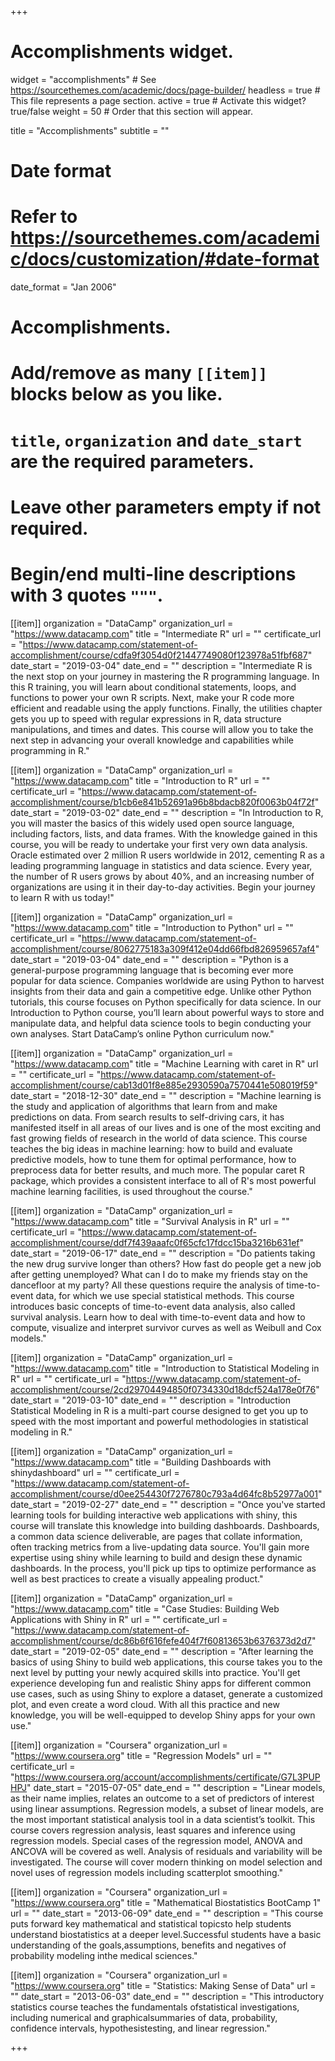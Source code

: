 +++
# Accomplishments widget.
widget = "accomplishments"  # See https://sourcethemes.com/academic/docs/page-builder/
headless = true  # This file represents a page section.
active = true  # Activate this widget? true/false
weight = 50  # Order that this section will appear.

title = "Accomplish&shy;ments"
subtitle = ""

# Date format
#   Refer to https://sourcethemes.com/academic/docs/customization/#date-format
date_format = "Jan 2006"

# Accomplishments.
#   Add/remove as many `[[item]]` blocks below as you like.
#   `title`, `organization` and `date_start` are the required parameters.
#   Leave other parameters empty if not required.
#   Begin/end multi-line descriptions with 3 quotes `"""`.

[[item]]
  organization = "DataCamp"
  organization_url = "https://www.datacamp.com"
  title = "Intermediate R"
  url = ""
  certificate_url = "https://www.datacamp.com/statement-of-accomplishment/course/cdfa9f3054d0f21447749080f123978a51fbf687"
  date_start = "2019-03-04"
  date_end = ""
  description = "Intermediate R is the next stop on your journey in mastering the R programming language. In this R training, you will learn about conditional statements, loops, and functions to power your own R scripts. Next, make your R code more efficient and readable using the apply functions. Finally, the utilities chapter gets you up to speed with regular expressions in R, data structure manipulations, and times and dates. This course will allow you to take the next step in advancing your overall knowledge and capabilities while programming in R."
  
[[item]]
  organization = "DataCamp"
  organization_url = "https://www.datacamp.com"
  title = "Introduction to R"
  url = ""
  certificate_url = "https://www.datacamp.com/statement-of-accomplishment/course/b1cb6e841b52691a96b8bdacb820f0063b04f72f"
  date_start = "2019-03-02"
  date_end = ""
  description = "In Introduction to R, you will master the basics of this widely used open source language, including factors, lists, and data frames. With the knowledge gained in this course, you will be ready to undertake your first very own data analysis. Oracle estimated over 2 million R users worldwide in 2012, cementing R as a leading programming language in statistics and data science. Every year, the number of R users grows by about 40%, and an increasing number of organizations are using it in their day-to-day activities. Begin your journey to learn R with us today!"
  
[[item]]
  organization = "DataCamp"
  organization_url = "https://www.datacamp.com"
  title = "Introduction to Python"
  url = ""
  certificate_url = "https://www.datacamp.com/statement-of-accomplishment/course/8062775183a309f412e04dd66fbd826959657af4"
  date_start = "2019-03-04"
  date_end = ""
  description = "Python is a general-purpose programming language that is becoming ever more popular for data science. Companies worldwide are using Python to harvest insights from their data and gain a competitive edge. Unlike other Python tutorials, this course focuses on Python specifically for data science. In our Introduction to Python course, you’ll learn about powerful ways to store and manipulate data, and helpful data science tools to begin conducting your own analyses. Start DataCamp’s online Python curriculum now."

[[item]]
  organization = "DataCamp"
  organization_url = "https://www.datacamp.com"
  title = "Machine Learning with caret in R"
  url = ""
  certificate_url = "https://www.datacamp.com/statement-of-accomplishment/course/cab13d01f8e885e2930590a7570441e508019f59"
  date_start = "2018-12-30"
  date_end = ""
  description = "Machine learning is the study and application of algorithms that learn from and make predictions on data. From search results to self-driving cars, it has manifested itself in all areas of our lives and is one of the most exciting and fast growing fields of research in the world of data science. This course teaches the big ideas in machine learning: how to build and evaluate predictive models, how to tune them for optimal performance, how to preprocess data for better results, and much more. The popular caret R package, which provides a consistent interface to all of R's most powerful machine learning facilities, is used throughout the course."

[[item]]
  organization = "DataCamp"
  organization_url = "https://www.datacamp.com"
  title = "Survival Analysis in R"
  url = ""
  certificate_url = "https://www.datacamp.com/statement-of-accomplishment/course/ddf7f439aaafc0f65cfc17fdcc15ba3216b631ef"
  date_start = "2019-06-17"
  date_end = ""
  description = "Do patients taking the new drug survive longer than others? How fast do people get a new job after getting unemployed? What can I do to make my friends stay on the dancefloor at my party? All these questions require the analysis of time-to-event data, for which we use special statistical methods. This course introduces basic concepts of time-to-event data analysis, also called survival analysis. Learn how to deal with time-to-event data and how to compute, visualize and interpret survivor curves as well as Weibull and Cox models."

[[item]]
  organization = "DataCamp"
  organization_url = "https://www.datacamp.com"
  title = "Introduction to Statistical Modeling in R"
  url = ""
  certificate_url = "https://www.datacamp.com/statement-of-accomplishment/course/2cd29704494850f0734330d18dcf524a178e0f76"
  date_start = "2019-03-10"
  date_end = ""
  description = "Introduction Statistical Modeling in R is a multi-part course designed to get you up to speed with the most important and powerful methodologies in statistical modeling in R."
  
[[item]]
  organization = "DataCamp"
  organization_url = "https://www.datacamp.com"
  title = "Building Dashboards with shinydashboard"
  url = ""
  certificate_url = "https://www.datacamp.com/statement-of-accomplishment/course/d0ee254430f7276780c793a4d64fc8b52977a001"
  date_start = "2019-02-27"
  date_end = ""
  description = "Once you've started learning tools for building interactive web applications with shiny, this course will translate this knowledge into building dashboards. Dashboards, a common data science deliverable, are pages that collate information, often tracking metrics from a live-updating data source. You'll gain more expertise using shiny while learning to build and design these dynamic dashboards. In the process, you'll pick up tips to optimize performance as well as best practices to create a visually appealing product."

[[item]]
  organization = "DataCamp"
  organization_url = "https://www.datacamp.com"
  title = "Case Studies: Building Web Applications with Shiny in R"
  url = ""
  certificate_url = "https://www.datacamp.com/statement-of-accomplishment/course/dc86b6f616fefe404f7f60813653b6376373d2d7"
  date_start = "2019-02-05"
  date_end = ""
  description = "After learning the basics of using Shiny to build web applications, this course takes you to the next level by putting your newly acquired skills into practice. You'll get experience developing fun and realistic Shiny apps for different common use cases, such as using Shiny to explore a dataset, generate a customized plot, and even create a word cloud. With all this practice and new knowledge, you will be well-equipped to develop Shiny apps for your own use."

[[item]]
  organization = "Coursera"
  organization_url = "https://www.coursera.org"
  title = "Regression Models"
  url = ""
  certificate_url = "https://www.coursera.org/account/accomplishments/certificate/G7L3PUPHPJ"
  date_start = "2015-07-05"
  date_end = ""
  description = "Linear models, as their name implies, relates an outcome to a set of predictors of interest using linear assumptions.  Regression models, a subset of linear models, are the most important statistical analysis tool in a data scientist’s toolkit. This course covers regression analysis, least squares and inference using regression models. Special cases of the regression model, ANOVA and ANCOVA will be covered as well. Analysis of residuals and variability will be investigated. The course will cover modern thinking on model selection and novel uses of regression models including scatterplot smoothing."
  
[[item]]
  organization = "Coursera"
  organization_url = "https://www.coursera.org"
  title = "Mathematical Biostatistics BootCamp 1"
  url = ""
  date_start = "2013-06-09"
  date_end = ""
  description = "This course puts forward key mathematical and statistical topicsto help students understand biostatistics at a deeper level.Successful students have a basic understanding of the goals,assumptions, benefits and negatives of probability modeling inthe medical sciences."
  
[[item]]
  organization = "Coursera"
  organization_url = "https://www.coursera.org"
  title = "Statistics: Making Sense of Data"
  url = ""
  date_start = "2013-06-03"
  date_end = ""
  description = "This introductory statistics course teaches the fundamentals ofstatistical investigations, including numerical and graphicalsummaries of data, probability, confidence intervals, hypothesistesting, and linear regression."

+++
